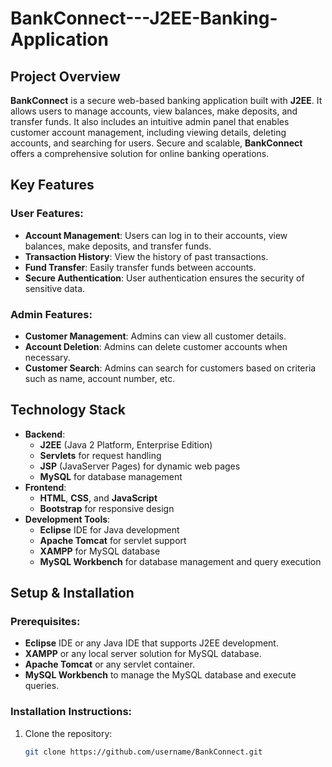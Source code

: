 # BankConnect---J2EE-Banking-Application

## Project Overview

**BankConnect** is a secure web-based banking application built with **J2EE**. It allows users to manage accounts, view balances, make deposits, and transfer funds. It also includes an intuitive admin panel that enables customer account management, including viewing details, deleting accounts, and searching for users. Secure and scalable, **BankConnect** offers a comprehensive solution for online banking operations.

## Key Features

### User Features:
- **Account Management**: Users can log in to their accounts, view balances, make deposits, and transfer funds.
- **Transaction History**: View the history of past transactions.
- **Fund Transfer**: Easily transfer funds between accounts.
- **Secure Authentication**: User authentication ensures the security of sensitive data.

### Admin Features:
- **Customer Management**: Admins can view all customer details.
- **Account Deletion**: Admins can delete customer accounts when necessary.
- **Customer Search**: Admins can search for customers based on criteria such as name, account number, etc.

## Technology Stack

- **Backend**: 
  - **J2EE** (Java 2 Platform, Enterprise Edition)
  - **Servlets** for request handling
  - **JSP** (JavaServer Pages) for dynamic web pages
  - **MySQL** for database management
- **Frontend**: 
  - **HTML**, **CSS**, and **JavaScript**
  - **Bootstrap** for responsive design
- **Development Tools**:
  - **Eclipse** IDE for Java development
  - **Apache Tomcat** for servlet support
  - **XAMPP** for MySQL database
  - **MySQL Workbench** for database management and query execution

## Setup & Installation

### Prerequisites:
- **Eclipse** IDE or any Java IDE that supports J2EE development.
- **XAMPP** or any local server solution for MySQL database.
- **Apache Tomcat** or any servlet container.
- **MySQL Workbench** to manage the MySQL database and execute queries.

### Installation Instructions:
1. Clone the repository:
   ```bash
   git clone https://github.com/username/BankConnect.git
